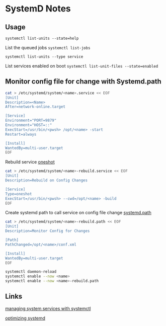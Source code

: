 # SystemD Notes

## Usage
`systemctl list-units --state=help` 

List the queued jobs `systemctl list-jobs`

`systemctl list-units --type service`

List services enabled on boot `systemctl list-unit-files --state=enabled`

## Monitor config file for change with Systemd.path
```sh
cat > /etc/systemd/system/<name>.service << EOF
[Unit]
Description=<Name>
After=network-online.target

[Service]
Environment="PORT=9879"
Environment="HOST=::"
ExecStart=/usr/bin/<pwsh> /opt/<name> -start
Restart=always

[Install]
WantedBy=multi-user.target
EOF
```

Rebuild service [oneshot](https://www.redhat.com/sysadmin/systemd-oneshot-service)
```sh
cat > /etc/systemd/system/<name>-rebuild.service << EOF
[Unit]
Description=Rebuild on Config Changes

[Service]
Type=oneshot
ExecStart=/usr/bin/<pwsh> --cwd=/opt/<name> -build
EOF
```
Create systemd path to call service on config file change [systemd.path](https://www.freedesktop.org/software/systemd/man/systemd.path.html)
```sh
cat > /etc/systemd/system/<name>-rebuild.path << EOF
[Unit]
Description=Monitor Config for Changes

[Path]
PathChanged=/opt/<name>/conf.xml

[Install]
WantedBy=multi-user.target
EOF
```
```sh
systemctl daemon-reload
systemctl enable --now <name>
systemctl enable --now <name>-rebuild.path
```

## Links
[managing system services with systemctl](https://access.redhat.com/documentation/en-us/red_hat_enterprise_linux/8/html/configuring_basic_system_settings/managing-system-services-with-systemctl_configuring-basic-system-settings)

[optimizing systemd](https://access.redhat.com/documentation/en-us/red_hat_enterprise_linux/8/html/configuring_basic_system_settings/optimizing-systemd-to-shorten-the-boot-time_configuring-basic-system-settings#ref_a-guide-to-selecting-services-that-can-be-safely-disabled_optimizing-systemd-to-shorten-the-boot-time)